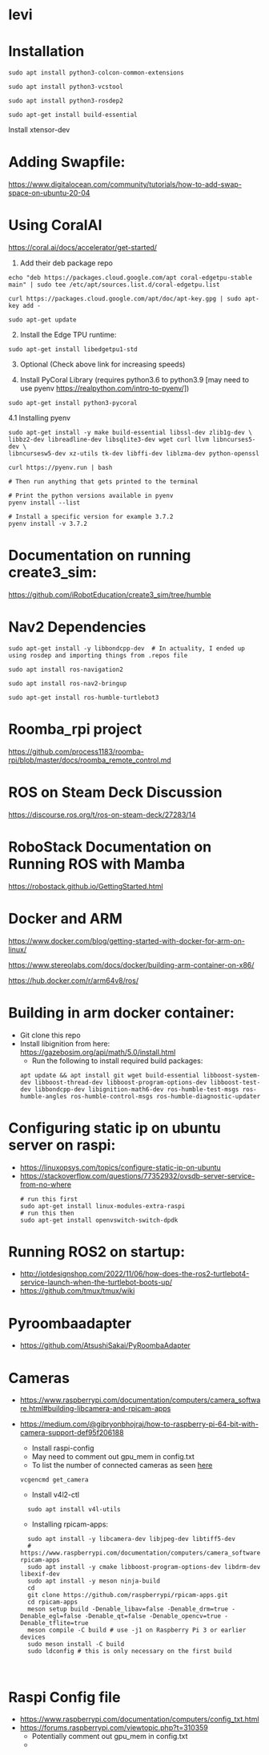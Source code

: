 # levi

# Installation
```
sudo apt install python3-colcon-common-extensions

sudo apt install python3-vcstool

sudo apt install python3-rosdep2

sudo apt-get install build-essential
```

Install xtensor-dev

# Adding Swapfile:
https://www.digitalocean.com/community/tutorials/how-to-add-swap-space-on-ubuntu-20-04


# Using CoralAI
https://coral.ai/docs/accelerator/get-started/

1. Add their deb package repo 
```
echo "deb https://packages.cloud.google.com/apt coral-edgetpu-stable main" | sudo tee /etc/apt/sources.list.d/coral-edgetpu.list

curl https://packages.cloud.google.com/apt/doc/apt-key.gpg | sudo apt-key add -

sudo apt-get update
```

2. Install the Edge TPU runtime:
```
sudo apt-get install libedgetpu1-std
```

3. Optional (Check above link for increasing speeds)

4. Install PyCoral Library (requires python3.6 to python3.9 [may need to use pyenv https://realpython.com/intro-to-pyenv/])
```
sudo apt-get install python3-pycoral
```

4.1 Installing pyenv
```
sudo apt-get install -y make build-essential libssl-dev zlib1g-dev \
libbz2-dev libreadline-dev libsqlite3-dev wget curl llvm libncurses5-dev \
libncursesw5-dev xz-utils tk-dev libffi-dev liblzma-dev python-openssl

curl https://pyenv.run | bash

# Then run anything that gets printed to the terminal

# Print the python versions available in pyenv
pyenv install --list

# Install a specific version for example 3.7.2
pyenv install -v 3.7.2
```

# Documentation on running create3_sim:
https://github.com/iRobotEducation/create3_sim/tree/humble


# Nav2 Dependencies
```
sudo apt-get install -y libbondcpp-dev  # In actuality, I ended up using rosdep and importing things from .repos file

sudo apt install ros-navigation2

sudo apt install ros-nav2-bringup

sudo apt-get install ros-humble-turtlebot3
```

# Roomba_rpi project
https://github.com/process1183/roomba-rpi/blob/master/docs/roomba_remote_control.md

# ROS on Steam Deck Discussion
https://discourse.ros.org/t/ros-on-steam-deck/27283/14

# RoboStack Documentation on Running ROS with Mamba
https://robostack.github.io/GettingStarted.html

# Docker and ARM
https://www.docker.com/blog/getting-started-with-docker-for-arm-on-linux/

https://www.stereolabs.com/docs/docker/building-arm-container-on-x86/

https://hub.docker.com/r/arm64v8/ros/


# Building in arm docker container:
* Git clone this repo
* Install libignition from here: https://gazebosim.org/api/math/5.0/install.html
   * Run the following to install required build packages:
    ```
    apt update && apt install git wget build-essential libboost-system-dev libboost-thread-dev libboost-program-options-dev libboost-test-dev libbondcpp-dev libignition-math6-dev ros-humble-test-msgs ros-humble-angles ros-humble-control-msgs ros-humble-diagnostic-updater
    ```


# Configuring static ip on ubuntu server on raspi:
* https://linuxopsys.com/topics/configure-static-ip-on-ubuntu
* https://stackoverflow.com/questions/77352932/ovsdb-server-service-from-no-where
  ```
  # run this first
  sudo apt-get install linux-modules-extra-raspi
  # run this then
  sudo apt-get install openvswitch-switch-dpdk
  ```

# Running ROS2 on startup:
* http://iotdesignshop.com/2022/11/06/how-does-the-ros2-turtlebot4-service-launch-when-the-turtlebot-boots-up/
* https://github.com/tmux/tmux/wiki

# Pyroombaadapter
* https://github.com/AtsushiSakai/PyRoombaAdapter

# Cameras
* https://www.raspberrypi.com/documentation/computers/camera_software.html#building-libcamera-and-rpicam-apps
* https://medium.com/@gibryonbhojraj/how-to-raspberry-pi-64-bit-with-camera-support-def95f206188
  - Install raspi-config
  - May need to comment out gpu_mem in config.txt
  - To list the number of connected cameras as seen [here](https://raspberrypi.stackexchange.com/questions/78604/help-my-rasperry-pi-camera-is-not-being-detected#:~:text=The%20camera%20is%20plugged%20into,use%20it%20with%20this%20Pi)
  ```
  vcgencmd get_camera
  ```

  * Install v4l2-ctl
  ```
    sudo apt install v4l-utils
  ```
  * Installing rpicam-apps:
  ```
    sudo apt install -y libcamera-dev libjpeg-dev libtiff5-dev
    # https://www.raspberrypi.com/documentation/computers/camera_software.html#building-rpicam-apps
    sudo apt install -y cmake libboost-program-options-dev libdrm-dev libexif-dev
    sudo apt install -y meson ninja-build
    cd
    git clone https://github.com/raspberrypi/rpicam-apps.git
    cd rpicam-apps
    meson setup build -Denable_libav=false -Denable_drm=true -Denable_egl=false -Denable_qt=false -Denable_opencv=true -Denable_tflite=true
    meson compile -C build # use -j1 on Raspberry Pi 3 or earlier devices
    sudo meson install -C build
    sudo ldconfig # this is only necessary on the first build
  
    
  ```

# Raspi Config file
* https://www.raspberrypi.com/documentation/computers/config_txt.html
* https://forums.raspberrypi.com/viewtopic.php?t=310359
  - Potentially comment out gpu_mem in config.txt
  - 
  

